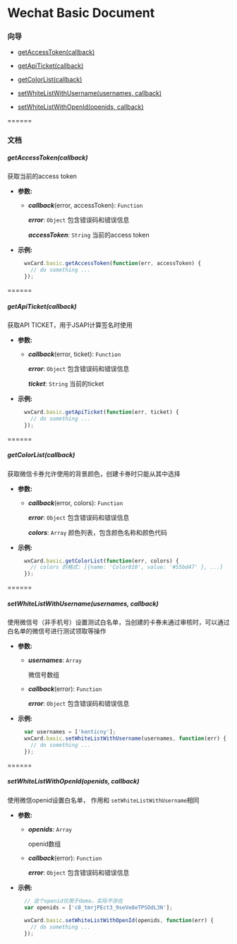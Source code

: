 Wechat Basic Document
======================

### 向导

- [getAccessToken(callback)](#getaccesstokencallback)

- [getApiTicket(callback)](#getapiticketcallback)

- [getColorList(callback)](#getcolorlistcallback)

- [setWhiteListWithUsername(usernames, callback)](#setwhitelistwithusernameusernames-callback)

- [setWhiteListWithOpenId(openids, callback)](#setwhitelistwithopenidopenids-callback)

======

### 文档

##### getAccessToken(callback)

获取当前的access token

- **参数:**

    - ***callback***(error, accessToken): `Function`

        ***error***: `Object` 包含错误码和错误信息

        ***accessToken***: `String` 当前的access token

- **示例:**

    ```javascript
      wxCard.basic.getAccessToken(function(err, accessToken) {
        // do something ...
      });
    ```

======

##### getApiTicket(callback)

获取API TICKET，用于JSAPI计算签名时使用

- **参数:**

    - ***callback***(error, ticket): `Function`

        ***error***: `Object` 包含错误码和错误信息

        ***ticket***: `String` 当前的ticket

- **示例:**

    ```javascript
      wxCard.basic.getApiTicket(function(err, ticket) {
        // do something ...
      });
    ```

======


##### getColorList(callback)

获取微信卡券允许使用的背景颜色，创建卡券时只能从其中选择

- **参数:**

    - ***callback***(error, colors): `Function`

        ***error***: `Object` 包含错误码和错误信息

        ***colors***: `Array` 颜色列表，包含颜色名称和颜色代码

- **示例:**

    ```javascript
      wxCard.basic.getColorList(function(err, colors) {
        // colors 的格式: [{name: 'Color010', value: '#55bd47' }, ...]
      });
    ```

======


##### setWhiteListWithUsername(usernames, callback)

使用微信号（非手机号）设置测试白名单，当创建的卡券未通过审核时，可以通过白名单的微信号进行测试领取等操作

- **参数:**

    - ***usernames***: `Array`

        微信号数组

    - ***callback***(error): `Function`

        ***error***: `Object` 包含错误码和错误信息

- **示例:**

    ```javascript
      var usernames = ['kenticny'];
      wxCard.basic.setWhiteListWithUsername(usernames, function(err) {
        // do something ...
      });
    ```

======


##### setWhiteListWithOpenId(openids, callback)

使用微信openid设置白名单， 作用和 `setWhiteListWithUsername`相同

- **参数:**

    - ***openids***: `Array`

        openid数组

    - ***callback***(error): `Function`

        ***error***: `Object` 包含错误码和错误信息

- **示例:**

    ```javascript
      // 这个openid仅用于demo，实际不存在
      var openids = ['c8_tmrjPEct3_9seVe8eTPSOdL3N']; 
      
      wxCard.basic.setWhiteListWithOpenId(openids, function(err) {
        // do something ...
      });
    ```